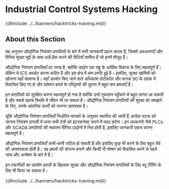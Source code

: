 # Industrial Control Systems Hacking

{{#include ../../banners/hacktricks-training.md}}

## About this Section

यह अनुभाग औद्योगिक नियंत्रण प्रणालियों के बारे में सभी जानकारी प्रदान करता है, जिसमें अवधारणाएँ और विभिन्न सुरक्षा मुद्दों के साथ उन्हें हैक करने की विधियाँ शामिल हैं जो इनमें मौजूद हैं।

औद्योगिक नियंत्रण प्रणालियाँ हर जगह हैं, क्योंकि उद्योग एक राष्ट्र के आर्थिक विकास के लिए महत्वपूर्ण हैं। लेकिन ये ICS अपडेट करना कठिन हैं और इस क्षेत्र में कम प्रगति हुई है। इसलिए, सुरक्षा खामियों को खोजना यहाँ सामान्य है। यहाँ उपयोग किए जाने वाले अधिकांश प्रोटोकॉल और मानक 90 के दशक में विकसित किए गए थे और वर्तमान हमले के परिदृश्यों की तुलना में बहुत कम क्षमताएँ हैं।

इन प्रणालियों को सुरक्षित करना महत्वपूर्ण हो गया है क्योंकि उन्हें नुकसान पहुँचाने से बहुत लागत आ सकती है और सबसे खराब स्थिति में जीवन भी जा सकता है। औद्योगिक नियंत्रण प्रणालियों की सुरक्षा को समझने के लिए, उनके आंतरिक कार्यों को जानना आवश्यक है।

चूंकि औद्योगिक नियंत्रण प्रणालियाँ निर्धारित मानकों के अनुसार स्थापित की जाती हैं, प्रत्येक घटक को जानना नियंत्रण प्रणाली में अन्य सभी तंत्रों को इंटरकनेक्ट करने में मदद करेगा। इन उपकरणों जैसे PLCs और SCADA प्रणालियों की स्थापना विभिन्न उद्योगों में भिन्न होती है, इसलिए जानकारी एकत्र करना महत्वपूर्ण है।

औद्योगिक नियंत्रण प्रणालियाँ कभी-कभी जटिल हो सकती हैं और इसलिए कुछ भी करने के लिए बहुत धैर्य की आवश्यकता होती है। यह हमलों की योजना बनाने और किसी भी शोषण को विकसित करने से पहले जांच और अन्वेषण के बारे में है।

इन तकनीकों का उपयोग हमलों के खिलाफ सुरक्षा और औद्योगिक नियंत्रण प्रणालियों के लिए ब्लू टीमिंग के लिए भी किया जा सकता है।

{{#include ../../banners/hacktricks-training.md}}
